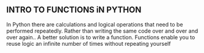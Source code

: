 INTRO TO FUNCTIONS iN PYTHON
----------------------------

In Python there are calculations and logical operations that need to be performed repeatedly. 
Rather than writing the same code over and over and over again.. A better solution is to write a function.
Functions enable you to reuse logic an infinite number of times without repeating yourself
